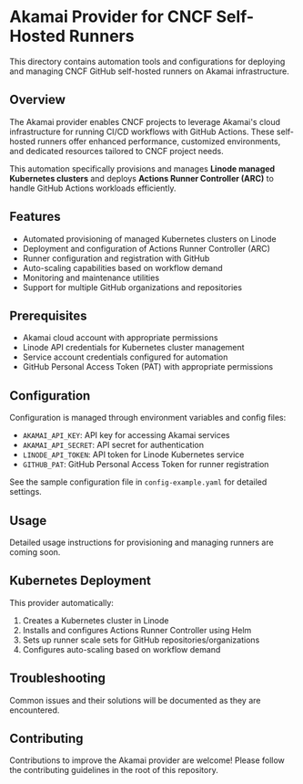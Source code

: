 # Akamai Provider for CNCF Self-Hosted Runners

This directory contains automation tools and configurations for deploying and managing CNCF GitHub self-hosted runners on Akamai infrastructure.

## Overview

The Akamai provider enables CNCF projects to leverage Akamai's cloud infrastructure for running CI/CD workflows with GitHub Actions. These self-hosted runners offer enhanced performance, customized environments, and dedicated resources tailored to CNCF project needs.

This automation specifically provisions and manages **Linode managed Kubernetes clusters** and deploys **Actions Runner Controller (ARC)** to handle GitHub Actions workloads efficiently.

## Features

- Automated provisioning of managed Kubernetes clusters on Linode
- Deployment and configuration of Actions Runner Controller (ARC)
- Runner configuration and registration with GitHub
- Auto-scaling capabilities based on workflow demand
- Monitoring and maintenance utilities
- Support for multiple GitHub organizations and repositories

## Prerequisites

- Akamai cloud account with appropriate permissions
- Linode API credentials for Kubernetes cluster management
- Service account credentials configured for automation
- GitHub Personal Access Token (PAT) with appropriate permissions

## Configuration

Configuration is managed through environment variables and config files:

- `AKAMAI_API_KEY`: API key for accessing Akamai services
- `AKAMAI_API_SECRET`: API secret for authentication
- `LINODE_API_TOKEN`: API token for Linode Kubernetes service
- `GITHUB_PAT`: GitHub Personal Access Token for runner registration

See the sample configuration file in `config-example.yaml` for detailed settings.

## Usage

Detailed usage instructions for provisioning and managing runners are coming soon.

## Kubernetes Deployment

This provider automatically:
1. Creates a Kubernetes cluster in Linode
2. Installs and configures Actions Runner Controller using Helm
3. Sets up runner scale sets for GitHub repositories/organizations
4. Configures auto-scaling based on workflow demand

## Troubleshooting

Common issues and their solutions will be documented as they are encountered.

## Contributing

Contributions to improve the Akamai provider are welcome! Please follow the contributing guidelines in the root of this repository.
